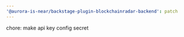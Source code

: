 ```yaml
---
'@aurora-is-near/backstage-plugin-blockchainradar-backend': patch
---
```


chore: make api key config secret
